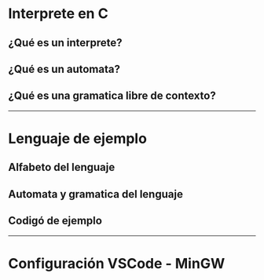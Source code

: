 # Interprete en C

## ¿Qué es un interprete?

## ¿Qué es un automata?

## ¿Qué es una gramatica libre de contexto?

---

# Lenguaje de ejemplo

## Alfabeto del lenguaje

## Automata y gramatica del lenguaje

## Codigó de ejemplo

---



# Configuración VSCode - MinGW
